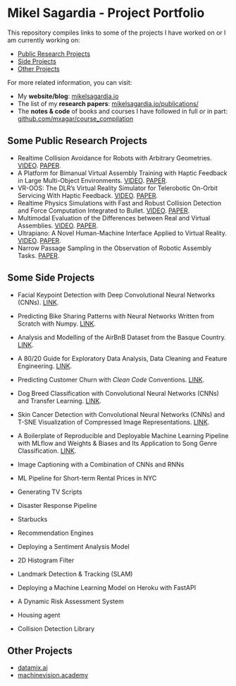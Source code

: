 # Mikel Sagardia - Project Portfolio

This repository compiles links to some of the projects I have worked on or I am currently working on:

- [Public Research Projects](#Some-Public-Research-Projects)
- [Side Projects](#Some-Side-Projects)
- [Other Projects](#Other-Projects)

For more related information, you can visit:

- My **website/blog**: [mikelsagardia.io](https://mikelsagardia.io)
- The list of my **research papers**: [mikelsagardia.io/publications/](https://mikelsagardia.io/publications/)
- The **notes & code** of books and courses I have followed in full or in part: [github.com/mxagar/course_compilation](https://github.com/mxagar/course_compilation)

## Some Public Research Projects

- Realtime Collision Avoidance for Robots with Arbitrary Geometries. [VIDEO](https://youtu.be/OqWwkPrrcII). [PAPER](https://ieeexplore.ieee.org/document/8446527).
- A Platform for Bimanual Virtual Assembly Training with Haptic Feedback in Large Multi-Object Environments. [VIDEO](https://youtu.be/marxNRb4e-c). [PAPER](https://dl.acm.org/doi/10.1145/2993369.2993386).
- VR-OOS: The DLR’s Virtual Reality Simulator for Telerobotic On-Orbit Servicing With Haptic Feedback. [VIDEO](https://youtu.be/D9Jbew5Zmpw). [PAPER](https://ieeexplore.ieee.org/document/7119040).
- Realtime Physics Simulations with Fast and Robust Collision Detection and Force Computation Integrated to Bullet. [VIDEO](https://youtu.be/Fsb0f1t4IbE). [PAPER](https://diglib.eg.org/handle/10.2312/eurovr.20141341.065-076).
- Multimodal Evaluation of the Differences between Real and Virtual Assemblies. [VIDEO](https://youtu.be/En_IXwSNVco). [PAPER](https://ieeexplore.ieee.org/document/8013101).
- Ultrapiano: A Novel Human-Machine Interface Applied to Virtual Reality. [VIDEO](https://youtu.be/1yoU1f_zwiY). [PAPER](https://ieeexplore.ieee.org/document/6907142).
- Narrow Passage Sampling in the Observation of Robotic Assembly Tasks. [PAPER](https://ieeexplore.ieee.org/abstract/document/7487125).

## Some Side Projects

- Facial Keypoint Detection with Deep Convolutional Neural Networks (CNNs). [LINK](https://github.com/mxagar/P1_Facial_Keypoints).
- Predicting Bike Sharing Patterns with Neural Networks Written from Scratch with Numpy. [LINK](https://github.com/mxagar/deep-learning-v2-pytorch/tree/master/project-bikesharing).
- Analysis and Modelling of the AirBnB Dataset from the Basque Country. [LINK](https://mikelsagardia.io/blog/airbnb-spain-basque-data-analysis.html).
- A 80/20 Guide for Exploratory Data Analysis, Data Cleaning and Feature Engineering. [LINK](https://mikelsagardia.io/blog/data-processing-guide.html).
- Predicting Customer Churn with *Clean Code* Conventions. [LINK](https://github.com/mxagar/mlops_udacity/tree/main/01_Clean_Code/Project_1_Customer_Churn).
- Dog Breed Classification with Convolutional Neural Networks (CNNs) and Transfer Learning. [LINK](https://github.com/mxagar/deep-learning-v2-pytorch/tree/master/project-dog-classification).
- Skin Cancer Detection with Convolutional Neural Networks (CNNs) and T-SNE Visualization of Compressed Image Representations. [LINK](https://github.com/mxagar/dermatologist-ai).
- A Boilerplate of Reproducible and Deployable Machine Learning Pipeline with MLflow and Weights & Biases and Its Application to Song Genre Classification. [LINK](https://github.com/mxagar/music_genre_classification).

- Image Captioning with a Combination of CNNs and RNNs
- ML Pipeline for Short-term Rental Prices in NYC
- Generating TV Scripts
- Disaster Response Pipeline
- Starbucks
- Recommendation Engines
- Deploying a Sentiment Analysis Model
- 2D Histogram Filter
- Landmark Detection & Tracking (SLAM)
- Deploying a Machine Learning Model on Heroku with FastAPI
- A Dynamic Risk Assessment System
- Housing agent
- Collision Detection Library

## Other Projects

- [datamix.ai](https://datamix.ai)
- [machinevision.academy](https://machinevision.academy)



